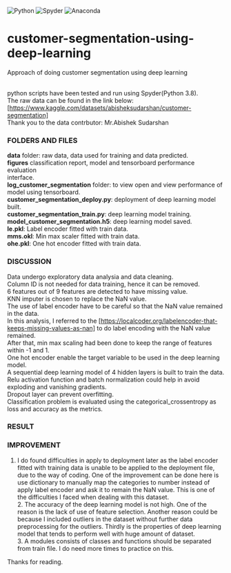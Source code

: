 ![Python](https://img.shields.io/badge/python-3670A0?style=for-the-badge&logo=python&logoColor=ffdd54)
![Spyder](https://img.shields.io/badge/Spyder-838485?style=for-the-badge&logo=spyder%20ide&logoColor=maroon)
![Anaconda](https://img.shields.io/badge/Anaconda-%2344A833.svg?style=for-the-badge&logo=anaconda&logoColor=white)

# customer-segmentation-using-deep-learning
Approach of doing customer segmentation using deep learning

<br>python scripts have been tested and run using Spyder(Python 3.8).
<br>The raw data can be found in the link below:
<br>[https://www.kaggle.com/datasets/abisheksudarshan/customer-segmentation]
<br>Thank you to the data contrbutor: Mr.Abishek Sudarshan

### FOLDERS AND FILES
**data** folder: raw data, data used for training and data predicted.
<br>**figures** classification report, model and tensorboard performance evaluation <br>interface.
<br>**log_customer_segmentation** folder: to view open and view performance of model using tensorboard.
<br>**customer_segmentation_deploy.py**: deployment of deep learning model built.
<br>**customer_segmentation_train.py**: deep learning model training.
<br>**model_customer_segmentation.h5**: deep learning model saved.
<br>**le.pkl**: Label encoder fitted with train data.
<br>**mms.okl**: Min max scaler fitted with train data.
<br>**ohe.pkl**: One hot encoder fitted with train data.

### DISCUSSION
Data undergo exploratory data analysia and data cleaning.
<br>Column ID is not needed for data training, hence it can be removed.
<br>6 features out of 9 features are detected to have missing value.
<br>KNN imputer is chosen to replace the NaN value.
<br>The use of label encoder have to be careful so that the NaN value remained in the data.
<br>In this analysis, I referred to the [https://localcoder.org/labelencoder-that-keeps-missing-values-as-nan] to do label encoding with the NaN value remained. 
<br>After that, min max scaling had been done to keep the range of features within -1 and 1. 
<br>One hot encoder enable the target variable to be used in the deep learning model.
<br>A sequential deep learning model of 4 hidden layers is built to train the data.
<br>Relu activation function and batch normalization could help in avoid exploding and vanishing gradients.
<br>Dropout layer can prevent overfitting.
<br>Classification problem is evaluated using the categorical_crossentropy as loss and accuracy as the metrics.


### RESULT




### IMPROVEMENT
1. I do found difficulties in apply to deployment later as the label encoder fitted with training data is unable to be applied to the deployment file, due to the way of coding. One of the improvement can be done here is use dictionary to manually map the categories to number instead of apply label encoder and ask it to remain the NaN value. This is one of the difficulties I faced when dealing with this dataset. 
<br>2. The accuracy of the deep learning model is not high. One of the reason is the lack of use of feature selection. Another reason could be because I included outliers in the dataset without further data preprocessing for the outliers. Thirdly is the properties of deep learning model that tends to perform well with huge amount of dataset.
<br>3. A modules consists of classes and functions should be separated from train file. I do need more times to practice on this.


Thanks for reading.
